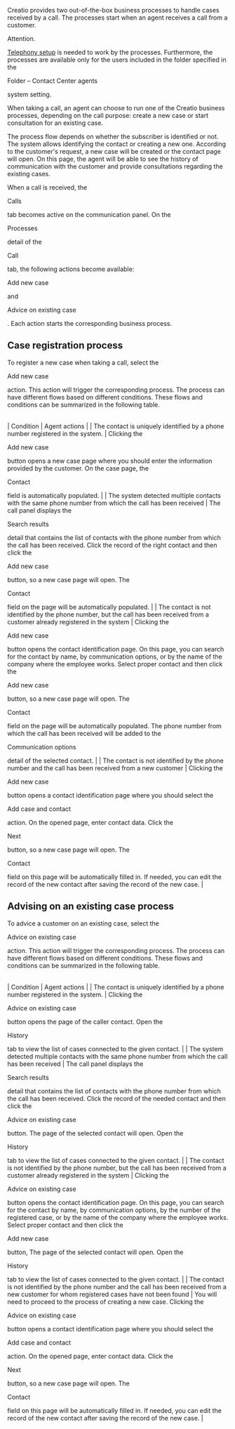 


 Creatio provides two out-of-the-box business processes to handle cases received by a call. The processes start when an agent receives a call from a customer.
 




 Attention.
 
[Telephony setup](https://academy.creatio.com/documents?product=administration&ver=7&id=1028) 
 is needed to work by the processes. Furthermore, the processes are available only for the users included in the folder specified in the
 
 Folder – Contact Center agents
 
 system setting.
 

 When taking a call, an agent can choose to run one of the Creatio business processes, depending on the call purpose: create a new case or start consultation for an existing case.
 



 The process flow depends on whether the subscriber is identified or not. The system allows identifying the contact or creating a new one. According to the customer's request, a new case will be created or the contact page will open. On this page, the agent will be able to see the history of communication with the customer and provide consultations regarding the existing cases.
 



 When a call is received, the
 
 Calls
 
 tab becomes active on the communication panel. On the
 
 Processes
 
 detail of the
 
 Call
 
 tab, the following actions become available:
 
 Add new case
 
 and
 
 Advice on existing case
 
 . Each action starts the corresponding business process.
 




 Case registration process
----------------------------



 To register a new case when taking a call, select the
 
 Add new case
 
 action. This action will trigger the corresponding process. The process can have different flows based on different conditions. These flows and conditions can be summarized in the following table.
 





|  |  |
| --- | --- |
| 
 Condition
  | 
 Agent actions
  |
| 
 The contact is uniquely identified by a phone number registered in the system.
  | 
 Clicking the
 
 Add new case
 
 button opens a new case page where you should enter the information provided by the customer. On the case page, the
 
 Contact
 
 field is automatically populated.
  |
| 
 The system detected multiple contacts with the same phone number from which the call has been received
  | 
 The call panel displays the
 
 Search results
 
 detail that contains the list of contacts with the phone number from which the call has been received. Click the record of the right contact and then click the
 
 Add new case
 
 button, so a new case page will open. The
 
 Contact
 
 field on the page will be automatically populated.
  |
| 
 The contact is not identified by the phone number, but the call has been received from a customer already registered in the system
  | 
 Clicking the
 
 Add new case
 
 button opens the contact identification page. On this page, you can search for the contact by name, by communication options, or by the name of the company where the employee works. Select proper contact and then click the
 
 Add new case
 
 button, so a new case page will open. The
 
 Contact
 
 field on the page will be automatically populated. The phone number from which the call has been received will be added to the
 
 Communication options
 
 detail of the selected contact.
  |
| 
 The contact is not identified by the phone number and the call has been received from a new customer
  | 
 Clicking the
 
 Add new case
 
 button opens a contact identification page where you should select the
 
 Add case and contact
 
 action. On the opened page, enter contact data. Click the
 
 Next
 
 button, so a new case page will open. The
 
 Contact
 
 field on this page will be automatically filled in. If needed, you can edit the record of the new contact after saving the record of the new case.
  |





 Advising on an existing case process
---------------------------------------



 To advice a customer on an existing case, select the
 
 Advice on existing case
 
 action. This action will trigger the corresponding process. The process can have different flows based on different conditions. These flows and conditions can be summarized in the following table.
 





|  |  |
| --- | --- |
| 
 Condition
  | 
 Agent actions
  |
| 
 The contact is uniquely identified by a phone number registered in the system.
  | 
 Clicking the
 
 Advice on existing case
 
 button opens the page of the caller contact. Open the
 
 History
 
 tab to view the list of cases connected to the given contact.
  |
| 
 The system detected multiple contacts with the same phone number from which the call has been received
  | 
 The call panel displays the
 
 Search results
 
 detail that contains the list of contacts with the phone number from which the call has been received. Click the record of the needed contact and then click the
 
 Advice on existing case
 
 button. The page of the selected contact will open. Open the
 
 History
 
 tab to view the list of cases connected to the given contact.
  |
| 
 The contact is not identified by the phone number, but the call has been received from a customer already registered in the system
  | 
 Clicking the
 
 Advice on existing case
 
 button opens the contact identification page. On this page, you can search for the contact by name, by communication options, by the number of the registered case, or by the name of the company where the employee works. Select proper contact and then click the
 
 Add new case
 
 button, The page of the selected contact will open. Open the
 
 History
 
 tab to view the list of cases connected to the given contact.
  |
| 
 The contact is not identified by the phone number and the call has been received from a new customer for whom registered cases have not been found
  | 
 You will need to proceed to the process of creating a new case. Clicking the
 
 Advice on existing case
 
 button opens a contact identification page where you should select the
 
 Add case and contact
 
 action. On the opened page, enter contact data. Click the
 
 Next
 
 button, so a new case page will open. The
 
 Contact
 
 field on this page will be automatically filled in. If needed, you can edit the record of the new contact after saving the record of the new case.
  |





